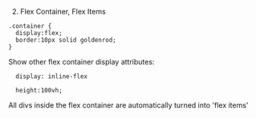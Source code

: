 
2) Flex Container, Flex Items
  ```
  .container {
    display:flex;
    border:10px solid goldenrod;
}
```

Show other flex container display attributes:

```
  display: inline-flex
```

```
  height:100vh;
```

All divs inside the flex container are automatically turned into 'flex items'
